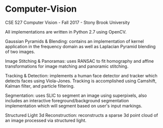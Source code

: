 # Computer-Vision
CSE 527 Computer Vision - Fall 2017 - Stony Brook University

All implementations are written in Python 2.7 using OpenCV.

Gaussian Pyramids & Blending: contains an implementation of kernel application in the frequency domain as well as Laplacian Pyramid blending of two images.

Image Stitching & Panoramas: uses RANSAC to fit homography and affine transformations for image matching and panoramic stitching.

Tracking & Detection: implements a human face detector and tracker which detects faces using Viola-Jones.  Tracking is accomplished using Camshift, Kalman filter, and particle filtering.

Segmentation: uses SLIC to segment an image using superpixels, also includes an interactive foreground/background segmentation implementation which will segment based on user's input markings.

Structured Light 3d Reconstruction: reconstructs a sparse 3d point cloud of an image processed via structured light.
